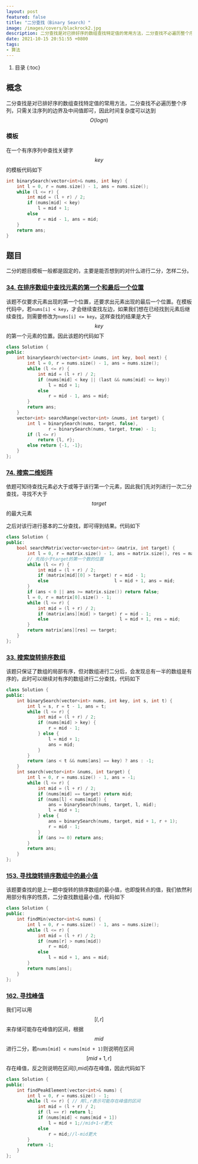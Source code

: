 ```yaml
---
layout: post
featured: false
title: "二分查找（Binary Search）"
image: /images/covers/blackrock2.jpg
description: 二分查找是对已排好序的数组查找特定值的常用方法，二分查找不必遍历整个序列，只需关注序列的边界及中间值即可，因此时间复杂度可以达到 O(log n)
date: 2021-10-15 20:51:55 +0800
tags:
- 算法
---
```


1. 目录
{:toc}

## 概念
二分查找是对已排好序的数组查找特定值的常用方法，二分查找不必遍历整个序列，只需关注序列的边界及中间值即可，因此时间复杂度可以达到$$O(logn)$$

### 模板

在一个有序序列中查找关键字$$key$$的模板代码如下

```cpp
int binarySearch(vector<int>& nums, int key) {
    int l = 0, r = nums.size() - 1, ans = nums.size();
    while (l <= r) {
        int mid = (l + r) / 2;
        if (nums[mid] < key)
            l = mid + 1;
        else
            r = mid - 1, ans = mid;
    }
    return ans;
}
```
## 题目

二分的题目模板一般都是固定的，主要是能否想到的对什么进行二分，怎样二分。

### [34. 在排序数组中查找元素的第一个和最后一个位置](https://leetcode-cn.com/problems/find-first-and-last-position-of-element-in-sorted-array/)

该题不仅要求元素出现的第一个位置，还要求出元素出现的最后一个位置。在模板代码中，若`nums[i] < key`，才会继续查找左边，如果我们想在已经找到元素后继续查找，则需要修改为`nums[i] <= key`。这样查找的结果是大于$$key$$的第一个元素的位置。因此该题的代码如下

```cpp
class Solution {
public:
    int binarySearch(vector<int> &nums, int key, bool next) {
        int l = 0, r = nums.size() - 1, ans = nums.size();
        while (l <= r) {
            int mid = (l + r) / 2;
            if (nums[mid] < key || (last && nums[mid] <= key))
                l = mid + 1;
            else
                r = mid - 1, ans = mid;
        }
        return ans;
    }
    vector<int> searchRange(vector<int> &nums, int target) {
        int l = binarySearch(nums, target, false),
                r = binarySearch(nums, target, true) - 1;
        if (l <= r)
            return {l, r};
        else return {-1, -1};
    }
};
```
### [74. 搜索二维矩阵](https://leetcode-cn.com/problems/search-a-2d-matrix/)

依题可知待查找元素必大于或等于该行第一个元素，因此我们先对列进行一次二分查找，寻找不大于$$target$$的最大元素

之后对该行进行基本的二分查找，即可得到结果。代码如下

```cpp
class Solution {
public:
    bool searchMatrix(vector<vector<int>> &matrix, int target) {
        int l = 0, r = matrix.size() - 1, ans = matrix.size(), res = matrix[0].size();
        // 先找小于target的第一个数的位置
        while (l <= r) {
            int mid = (l + r) / 2;
            if (matrix[mid][0] > target) r = mid - 1;
            else  					     l = mid + 1, ans = mid;
        }
        if (ans < 0 || ans >= matrix.size()) return false;
        l = 0, r = matrix[0].size() - 1;
        while (l <= r) {
            int mid = (l + r) / 2;
            if (matrix[ans][mid] > target) r = mid - 1;
            else						   l = mid + 1, res = mid;
        }
        return matrix[ans][res] == target;
    }
};
```
### [33. 搜索旋转排序数组](https://leetcode-cn.com/problems/search-in-rotated-sorted-array/)

该题只保证了数组的局部有序，但对数组进行二分后，会发现总有一半的数组是有序的，此时可以继续对有序的数组进行二分查找，代码如下

```cpp
class Solution {
public:
    int binarySearch(vector<int> nums, int key, int s, int t) {
        int l = s, r = t - 1, ans = t;
        while (l <= r) {
            int mid = (l + r) / 2;
            if (nums[mid] > key) {
                r = mid - 1;
            } else {
                l = mid + 1;
                ans = mid;
            }
        }
        return (ans < t && nums[ans] == key) ? ans : -1;
    }
    int search(vector<int> &nums, int target) {
        int l = 0, r = nums.size() - 1, ans = -1;
        while (l <= r) {
            int mid = (l + r) / 2;
            if (nums[mid] == target) return mid;
            if (nums[l] < nums[mid]) {
                ans = binarySearch(nums, target, l, mid);
                l = mid + 1;
            } else {
                ans = binarySearch(nums, target, mid + 1, r + 1);
                r = mid - 1;
            }
            if (ans >= 0) return ans;
        }
        return ans;
    }
};
```



### [153. 寻找旋转排序数组中的最小值](https://leetcode-cn.com/problems/find-minimum-in-rotated-sorted-array/)

该题要查找的是上一题中旋转的排序数组的最小值，也即旋转点的值，我们依然利用部分有序的性质，二分查找数组最小值，代码如下

```cpp
class Solution {
public:
    int findMin(vector<int>& nums) {
        int l = 0, r = nums.size() - 1, ans = nums.size();
        while (l <= r) {
            int mid = (l + r) / 2;
            if (nums[r] > nums[mid])
                r = mid;
            else
                l = mid + 1, ans = mid;
        }
        return nums[ans];
    }
};
```
### [162. 寻找峰值](https://leetcode-cn.com/problems/find-peak-element/)

我们可以用$$[l,r]$$来存储可能存在峰值的区间，根据$$mid$$进行二分，若`nums[mid] < nums[mid + 1]`则说明在区间$$[mid+1,r]$$存在峰值，反之则说明在区间[l,mid]存在峰值，因此代码如下

```cpp
class Solution {
public:
    int findPeakElement(vector<int>& nums) {
        int l = 0, r = nums.size() - 1;
        while (l <= r) { // 用l,r表示可能存在峰值的区间
            int mid = (l + r) / 2;
            if (l == r) return l;
            if (nums[mid] < nums[mid + 1])
                l = mid + 1;//mid+1-r更大
            else
                r = mid;//l-mid更大
        }
        return -1;
    }
};
```
